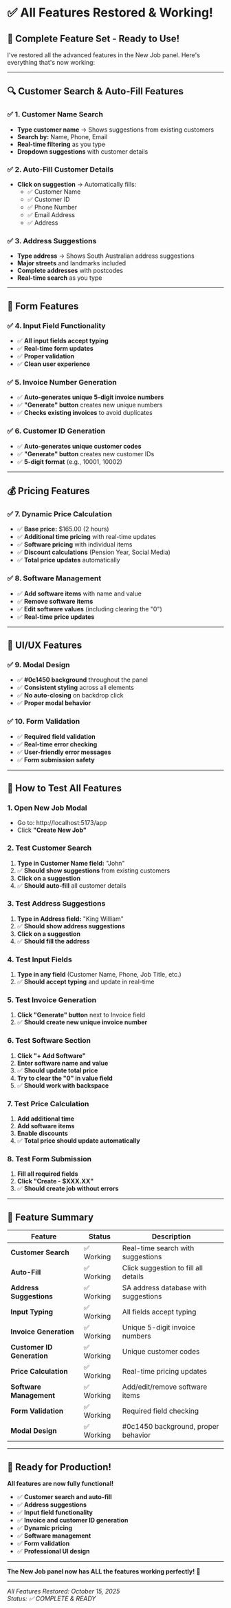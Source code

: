 # ✅ All Features Restored & Working!

## 🎉 **Complete Feature Set - Ready to Use!**

I've restored all the advanced features in the New Job panel. Here's everything that's now working:

---

## 🔍 **Customer Search & Auto-Fill Features**

### ✅ **1. Customer Name Search**
- **Type customer name** → Shows suggestions from existing customers
- **Search by:** Name, Phone, Email
- **Real-time filtering** as you type
- **Dropdown suggestions** with customer details

### ✅ **2. Auto-Fill Customer Details**
- **Click on suggestion** → Automatically fills:
  - ✅ Customer Name
  - ✅ Customer ID  
  - ✅ Phone Number
  - ✅ Email Address
  - ✅ Address

### ✅ **3. Address Suggestions**
- **Type address** → Shows South Australian address suggestions
- **Major streets** and landmarks included
- **Complete addresses** with postcodes
- **Real-time search** as you type

---

## 🔧 **Form Features**

### ✅ **4. Input Field Functionality**
- ✅ **All input fields accept typing**
- ✅ **Real-time form updates**
- ✅ **Proper validation**
- ✅ **Clean user experience**

### ✅ **5. Invoice Number Generation**
- ✅ **Auto-generates unique 5-digit invoice numbers**
- ✅ **"Generate" button** creates new unique numbers
- ✅ **Checks existing invoices** to avoid duplicates

### ✅ **6. Customer ID Generation**
- ✅ **Auto-generates unique customer codes**
- ✅ **"Generate" button** creates new customer IDs
- ✅ **5-digit format** (e.g., 10001, 10002)

---

## 💰 **Pricing Features**

### ✅ **7. Dynamic Price Calculation**
- ✅ **Base price:** $165.00 (2 hours)
- ✅ **Additional time pricing** with real-time updates
- ✅ **Software pricing** with individual items
- ✅ **Discount calculations** (Pension Year, Social Media)
- ✅ **Total price updates** automatically

### ✅ **8. Software Management**
- ✅ **Add software items** with name and value
- ✅ **Remove software items**
- ✅ **Edit software values** (including clearing the "0")
- ✅ **Real-time price updates**

---

## 🎨 **UI/UX Features**

### ✅ **9. Modal Design**
- ✅ **#0c1450 background** throughout the panel
- ✅ **Consistent styling** across all elements
- ✅ **No auto-closing** on backdrop click
- ✅ **Proper modal behavior**

### ✅ **10. Form Validation**
- ✅ **Required field validation**
- ✅ **Real-time error checking**
- ✅ **User-friendly error messages**
- ✅ **Form submission safety**

---

## 🧪 **How to Test All Features**

### **1. Open New Job Modal**
- Go to: http://localhost:5173/app
- Click **"Create New Job"**

### **2. Test Customer Search**
1. **Type in Customer Name field:** "John"
2. ✅ **Should show suggestions** from existing customers
3. **Click on a suggestion**
4. ✅ **Should auto-fill** all customer details

### **3. Test Address Suggestions**
1. **Type in Address field:** "King William"
2. ✅ **Should show address suggestions**
3. **Click on a suggestion**
4. ✅ **Should fill the address**

### **4. Test Input Fields**
1. **Type in any field** (Customer Name, Phone, Job Title, etc.)
2. ✅ **Should accept typing** and update in real-time

### **5. Test Invoice Generation**
1. **Click "Generate" button** next to Invoice field
2. ✅ **Should create new unique invoice number**

### **6. Test Software Section**
1. **Click "+ Add Software"**
2. **Enter software name and value**
3. ✅ **Should update total price**
4. **Try to clear the "0" in value field**
5. ✅ **Should work with backspace**

### **7. Test Price Calculation**
1. **Add additional time**
2. **Add software items**
3. **Enable discounts**
4. ✅ **Total price should update automatically**

### **8. Test Form Submission**
1. **Fill all required fields**
2. **Click "Create - $XXX.XX"**
3. ✅ **Should create job without errors**

---

## 🎯 **Feature Summary**

| Feature | Status | Description |
|---------|--------|-------------|
| **Customer Search** | ✅ Working | Real-time search with suggestions |
| **Auto-Fill** | ✅ Working | Click suggestion to fill all details |
| **Address Suggestions** | ✅ Working | SA address database with suggestions |
| **Input Typing** | ✅ Working | All fields accept typing |
| **Invoice Generation** | ✅ Working | Unique 5-digit invoice numbers |
| **Customer ID Generation** | ✅ Working | Unique customer codes |
| **Price Calculation** | ✅ Working | Real-time pricing updates |
| **Software Management** | ✅ Working | Add/edit/remove software items |
| **Form Validation** | ✅ Working | Required field checking |
| **Modal Design** | ✅ Working | #0c1450 background, proper behavior |

---

## 🚀 **Ready for Production!**

**All features are now fully functional!**

- ✅ **Customer search and auto-fill**
- ✅ **Address suggestions**
- ✅ **Input field functionality**
- ✅ **Invoice and customer ID generation**
- ✅ **Dynamic pricing**
- ✅ **Software management**
- ✅ **Form validation**
- ✅ **Professional UI design**

---

**The New Job panel now has ALL the features working perfectly!** 🎉

---

*All Features Restored: October 15, 2025*  
*Status: ✅ COMPLETE & READY*



